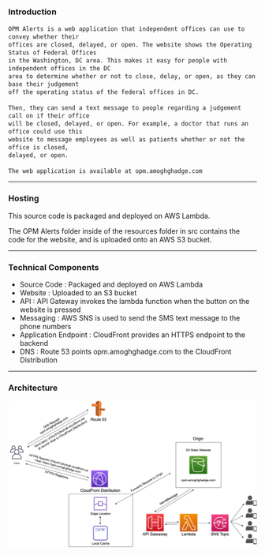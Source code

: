 ### Introduction
    OPM Alerts is a web application that independent offices can use to convey whether their 
    offices are closed, delayed, or open. The website shows the Operating Status of Federal Offices 
    in the Washington, DC area. This makes it easy for people with independent offices in the DC 
    area to determine whether or not to close, delay, or open, as they can base their judgement 
    off the operating status of the federal offices in DC. 
    
    Then, they can send a text message to people regarding a judgement call on if their office 
    will be closed, delayed, or open. For example, a doctor that runs an office could use this 
    website to message employees as well as patients whether or not the office is closed, 
    delayed, or open.

    The web application is available at opm.amoghghadge.com
___________________________________________________________________________________________________

### Hosting
This source code is packaged and deployed on AWS Lambda.<br>

The OPM Alerts folder inside of the resources folder in src contains the code for the website, and is uploaded onto an AWS S3 bucket.

___________________________________________________________________________________________________

### Technical Components
   
- Source Code            : Packaged and deployed on AWS Lambda<br>
- Website                : Uploaded to an S3 bucket<br>
- API                    : API Gateway invokes the lambda function when the button on the website is pressed<br>
- Messaging              : AWS SNS is used to send the SMS text message to the phone numbers<br>
- Application Endpoint   : CloudFront provides an HTTPS endpoint to the backend<br>
- DNS                    : Route 53 points opm.amoghghadge.com to the CloudFront Distribution<br>

___________________________________________________________________________________________________

### Architecture
![Architecture](Diagram.png)
